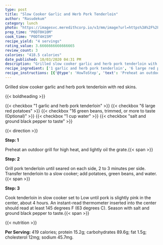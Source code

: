 ```yaml
---
type: post
title: "Slow Cooker Garlic and Herb Pork Tenderloin"
author: "Rasudekum"
category: lunch
photo: "https://imagesvc.meredithcorp.io/v3/mm/image?url=https%3A%2F%2Fimages.media-allrecipes.com%2Fuserphotos%2F5593737.jpg"
prep_time: "P0DT0H10M"
cook_time: "P0DT4H15M"
recipe_yield: "4 servings"
rating_value: 3.6666666666666665
review_count: 3
calories: "418.5 calories"
date_published: 10/03/2020 04:31 PM
description: "Grilled slow cooker garlic and herb pork tenderloin with red skins."
recipe_ingredient: ['1 garlic and herb pork tenderloin', '6 large red potatoes', '16 green beans, trimmed, or more to taste', '1 cup water', 'salt and ground black pepper to taste']
recipe_instructions: [{'@type': 'HowToStep', 'text': 'Preheat an outdoor grill for high heat, and lightly oil the grate.\n'}, {'@type': 'HowToStep', 'text': 'Grill pork tenderloin until seared on each side, 2 to 3 minutes per side. Transfer tenderloin to a slow cooker; add potatoes, green beans, and water.\n'}, {'@type': 'HowToStep', 'text': 'Cook tenderloin in slow cooker set to Low until pork is slightly pink in the center, about 4 hours. An instant-read thermometer inserted into the center should read at least 145 degrees F (63 degrees C). Season with salt and ground black pepper to taste.\n'}]
---
```


Grilled slow cooker garlic and herb pork tenderloin with red skins. 

{{< boldheading >}}

{{< checkbox "1  garlic and herb pork tenderloin" >}}
{{< checkbox "6 large red potatoes" >}}
{{< checkbox "16  green beans, trimmed, or more to taste  (Optional)" >}}
{{< checkbox "1 cup water" >}}
{{< checkbox "salt and ground black pepper to taste" >}}


{{< direction >}}

**Step: 1**

Preheat an outdoor grill for high heat, and lightly oil the grate.{{< span >}}

**Step: 2**

Grill pork tenderloin until seared on each side, 2 to 3 minutes per side. Transfer tenderloin to a slow cooker; add potatoes, green beans, and water.{{< span >}}

**Step: 3**

Cook tenderloin in slow cooker set to Low until pork is slightly pink in the center, about 4 hours. An instant-read thermometer inserted into the center should read at least 145 degrees F (63 degrees C). Season with salt and ground black pepper to taste.{{< span >}}

{{< nutrition >}}

**Per Serving:** 419 calories; protein 15.2g; carbohydrates 89.6g; fat 1.5g; cholesterol 12mg; sodium 45.7mg.